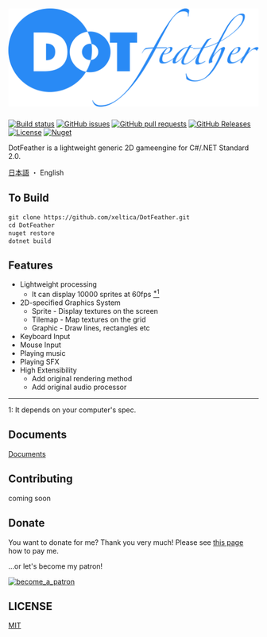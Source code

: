 # <img src="docs/logo.svg"/> 
[![Build status](https://img.shields.io/appveyor/ci/xeltica/dotfeather.svg?style=for-the-badge)][ci]
[![GitHub issues](https://img.shields.io/github/issues/xeltica/dotfeather.svg?style=for-the-badge)][issues]
[![GitHub pull requests](https://img.shields.io/github/issues-pr/xeltica/dotfeather.svg?style=for-the-badge)][pulls]
[![GitHub Releases](https://img.shields.io/github/release-pre/xeltica/DotFeather.svg?style=for-the-badge)][releases]
[![License](https://img.shields.io/github/license/xeltica/dotfeather.svg?style=for-the-badge)](LICENSE)
[![Nuget](https://img.shields.io/nuget/vpre/DotFeather.svg?style=for-the-badge)](https://www.nuget.org/packages/DotFeather/)

[ci]: https://ci.appveyor.com/project/Xeltica/dotfeather
[issues]: //github.com/xeltica/dotfeather/issues
[pulls]: //github.com/xeltica/dotfeather/pulls
[releases]: //github.com/xeltica/dotfeather/releases

DotFeather is a lightweight generic 2D gameengine for C#/.NET Standard 2.0.

[日本語](README-ja.md) ・ English

## To Build

```
git clone https://github.com/xeltica/DotFeather.git
cd DotFeather
nuget restore
dotnet build
```

## Features

- Lightweight processing
    - It can display 10000 sprites at 60fps [<sup>*1</sup>](#f1)
- 2D-specified Graphics System
    - Sprite - Display textures on the screen
    - Tilemap - Map textures on the grid
    - Graphic - Draw lines, rectangles etc
- Keyboard Input
- Mouse Input
- Playing music
- Playing SFX
- High Extensibility
    - Add original rendering method
    - Add original audio processor

----

<p id="f1">1: It depends on your computer's spec.</p>


## Documents

[Documents](docs/index.md)

## Contributing

coming soon


## Donate

You want to donate for me? Thank you very much! Please see [this page](//xeltica.work/en/donation.html) how to pay me.

...or let's become my patron!

[![become_a_patron](https://c5.patreon.com/external/logo/become_a_patron_button@2x.png)](https://patreon.com/xeltica)

## LICENSE

[MIT](LICENSE)
